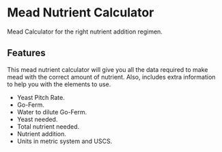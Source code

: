 # Mead Nutrient Calculator

Mead Calculator for the right nutrient addition regimen.


## Features

This mead nutrient calculator will give you all the data required to make mead 
with the correct amount of nutrient. Also, includes extra information to help
you with the elements to use.

- Yeast Pitch Rate.
- Go-Ferm.
- Water to dilute Go-Ferm.
- Yeast needed.
- Total nutrient needed.
- Nutrient addition.
- Units in metric system and USCS.
